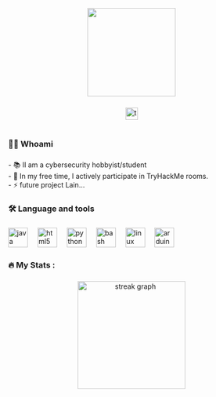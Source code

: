 <div align="center">
  <img height="180"src="https://i.pinimg.com/originals/54/bd/a3/54bda352b17744efa1f6898040455423.gif"  />
</div>

###

<div align="center">
  <a href="https://tryhackme.com/r/p/suzunao" target="_blank">
    <img src="https://img.shields.io/static/v1?message=TryHackMe&logo=tryhackme&label=&color=88cc14&logoColor=white&labelColor=&style=for-the-badge" height="25" alt="tryhackme logo"  />
  </a>
</div>

###

<h1 align="center"></h1>

###

<h3 align="left">👩‍💻  Whoami</h3>

###

<p align="left">- 📚 II am a cybersecurity hobbyist/student<br>- 🎯 In my free time, I actively participate in TryHackMe rooms.<br>- ⚡ future project Lain...</p>

###

<h3 align="left">🛠 Language and tools</h3>

###

<div align="left">
  <img src="https://cdn.jsdelivr.net/gh/devicons/devicon/icons/java/java-original.svg" height="40" alt="java logo"  />
  <img width="12" />
  <img src="https://cdn.jsdelivr.net/gh/devicons/devicon/icons/html5/html5-original.svg" height="40" alt="html5 logo"  />
  <img width="12" />
  <img src="https://cdn.jsdelivr.net/gh/devicons/devicon/icons/python/python-original.svg" height="40" alt="python logo"  />
  <img width="12" />
  <img src="https://cdn.jsdelivr.net/gh/devicons/devicon/icons/bash/bash-original.svg" height="40" alt="bash logo"  />
  <img width="12" />
  <img src="https://cdn.jsdelivr.net/gh/devicons/devicon/icons/linux/linux-original.svg" height="40" alt="linux logo"  />
  <img width="12" />
  <img src="https://cdn.jsdelivr.net/gh/devicons/devicon/icons/arduino/arduino-original.svg" height="40" alt="arduino logo"  />
</div>

###

<h3 align="left">🔥   My Stats :</h3>

###

<div align="center">
  <img src="https://streak-stats.demolab.com?user=suzunao&locale=en&mode=daily&theme=dark&hide_border=false&border_radius=5&order=3" height="220" alt="streak graph"  />
</div>


###
